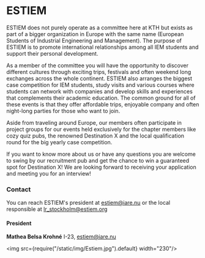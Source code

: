 # ESTIEM

ESTIEM does not purely operate as a committee here at KTH but exists as part of a
bigger organization in Europe with the same name (European Students of Industrial
Engineering and Management). The purpose of ESTIEM is to promote international
relationships among all IEM students and support their personal development.

As a member of the committee you will have the opportunity to discover different
cultures through exciting trips, festivals and often weekend long exchanges across the
whole continent. ESTIEM also arranges the biggest case competition for IEM students,
study visits and various courses where students can network with companies and
develop skills and experiences that complements their academic education. The
common ground for all of these events is that they offer affordable trips, enjoyable
company and often night-long parties for those who want to join.

Aside from traveling around Europe, our members often participate in project groups
for our events held exclusively for the chapter members like cozy quiz pubs, the
renowned Destination X and the local qualification round for the big yearly case
competition.

If you want to know more about us or have any questions you are welcome to swing by
our recruitment pub and get the chance to win a guaranteed spot for Destination X! We
are looking forward to receiving your application and meeting you for an interview!

### Contact
You can reach ESTIEM's president at estiem@iare.nu or the local responsible at lr_stockholm@estiem.org

#### President
__Mathea Belsa Krohné__ I-23, estiem@iare.nu

<img src={require("/static/img/Estiem.jpg").default} width="230"/>